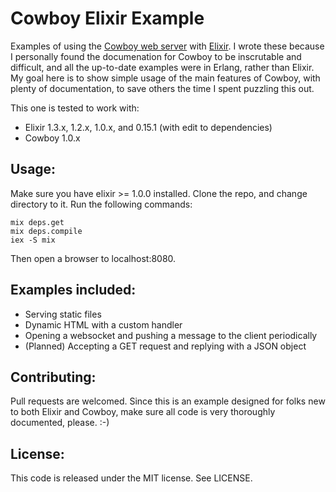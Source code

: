 Cowboy Elixir Example
===================

Examples of using the [Cowboy web server](http://ninenines.eu/docs/) with [Elixir](http://elixir-lang.org/).  I wrote these because I personally found the documenation for Cowboy to be inscrutable and difficult, and all the up-to-date examples were in Erlang, rather than Elixir.  My goal here is to show simple usage of the main features of Cowboy, with plenty of documentation, to save others the time I spent puzzling this out.

This one is tested to work with:
* Elixir 1.3.x, 1.2.x, 1.0.x, and  0.15.1 (with edit to dependencies)
* Cowboy 1.0.x

Usage:
------------------

Make sure you have elixir >= 1.0.0 installed.  Clone the repo, and change directory to it.  Run the following commands:

    mix deps.get
    mix deps.compile
    iex -S mix

Then open a browser to localhost:8080.

Examples included:
------------------

* Serving static files
* Dynamic HTML with a custom handler
* Opening a websocket and pushing a message to the client periodically
* (Planned) Accepting a GET request and replying with a JSON object


Contributing:
-------------

Pull requests are welcomed.  Since this is an example designed for folks new to both Elixir and Cowboy,
make sure all code is very thoroughly documented, please. :-)

License:
--------

This code is released under the MIT license.  See LICENSE.
